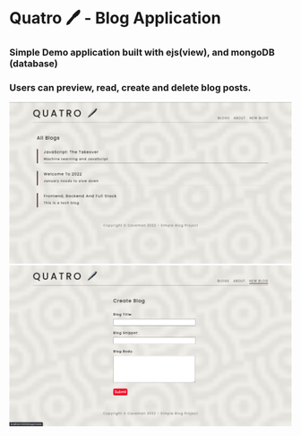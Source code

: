 # Quatro 🖊️ - Blog Application

### Simple Demo application built with ejs(view), and mongoDB (database)

### Users can preview, read, create and delete blog posts.

![Screenshot](public/screenshot3.png)
![Screenshot](public/screenshot2.png)